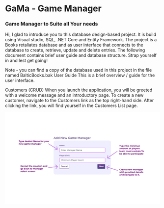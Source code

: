 # GaMa - Game Manager #
### Game Manager to Suite all Your needs ###

Hi, I glad to introduce you to this database design-based project. It is build using Visual studio, SQL, .NET Core and Entity Framework. The project is a Books retaliates database and as user interface that connects to the database to create, retrieve, update and delete entries. The following document contains brief user guide and database structure. Strap yourself in and lest get going!

Note - you can find a copy of the database used in this project in the file named BalticBooks.bak
User Guide
This is a brief overview / guide for the user interface.

Customers (CRUD)
When you launch the application, you will be greeted with a welcome message and an introductory page. To create a new customer, navigate to the Customers link as the top right-hand side. After clicking the link, you will find yourself in the Customers List page.


![](/GameManagerUi/Support/Manual/Gm-Create.jpg)
